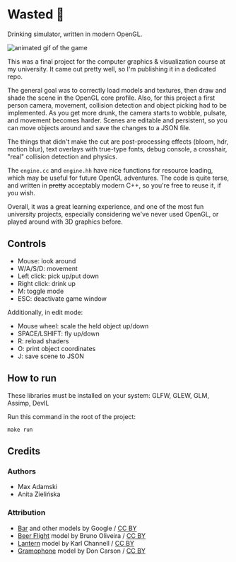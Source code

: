 # Wasted 🍺

Drinking simulator, written in modern OpenGL.

![animated gif of the game](/res/preview.gif)

This was a final project for the computer graphics & visualization course at my university.
It came out pretty well, so I'm publishing it in a dedicated repo.

The general goal was to correctly load models and textures, then draw and shade the scene in the OpenGL core profile.
Also, for this project a first person camera, movement, collision detection and object picking had to be implemented.
As you get more drunk, the camera starts to wobble, pulsate, and movement becomes harder.
Scenes are editable and persistent, so you can move objects around and save the changes to a JSON file.

The things that didn't make the cut are post-processing effects (bloom, hdr, motion blur), text overlays with true-type fonts, debug console, a crosshair, "real" collision detection and physics.

The `engine.cc` and `engine.hh` have nice functions for resource loading, which may be useful for future OpenGL adventures.
The code is quite terse, and written in ~~pretty~~ acceptably modern C++, so you're free to reuse it, if you wish.

Overall, it was a great learning experience, and one of the most fun university projects,
especially considering we've never used OpenGL, or played around with 3D graphics before.

## Controls

- Mouse: look around
- W/A/S/D: movement
- Left click: pick up/put down
- Right click: drink up
- M: toggle mode 
- ESC: deactivate game window

Additionally, in edit mode:

- Mouse wheel: scale the held object up/down
- SPACE/LSHIFT: fly up/down
- R: reload shaders
- O: print object coordinates
- J: save scene to JSON

## How to run

These libraries must be installed on your system: GLFW, GLEW, GLM, Assimp, DevIL

Run this command in the root of the project:

```
make run
```

## Credits

### Authors

- Max Adamski
- Anita Zielińska

### Attribution

- [Bar] and other models by Google / [CC BY]
- [Beer Flight] model by Bruno Oliveira / [CC BY]
- [Lantern] model by Karl Channell / [CC BY]
- [Gramophone] model by Don Carson / [CC BY]

[Lantern]: https://poly.google.com/view/9Ug3Sq6PCR3
[Gramophone]: https://poly.google.com/view/9MZ0sCt1REv
[Beer Flight]: https://poly.google.com/view/bK5lwl7gvA7
[Bar]: https://poly.google.com/view/cEbi0acnY23
[CC BY]: https://creativecommons.org/licenses/by/2.0
